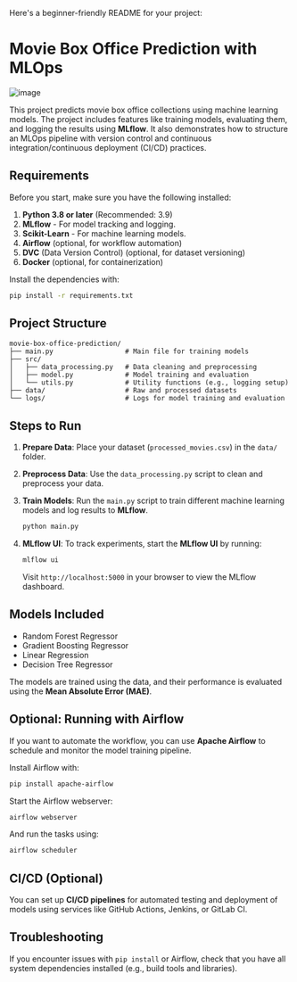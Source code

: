Here's a beginner-friendly README for your project:

# Movie Box Office Prediction with MLOps
![image](https://github.com/user-attachments/assets/5db471ce-091e-48c4-a0ed-9544c65826a5)


This project predicts movie box office collections using machine learning models. The project includes features like training models, evaluating them, and logging the results using **MLflow**. It also demonstrates how to structure an MLOps pipeline with version control and continuous integration/continuous deployment (CI/CD) practices.

## Requirements

Before you start, make sure you have the following installed:

1. **Python 3.8 or later** (Recommended: 3.9)
2. **MLflow** - For model tracking and logging.
3. **Scikit-Learn** - For machine learning models.
4. **Airflow** (optional, for workflow automation)
5. **DVC** (Data Version Control) (optional, for dataset versioning)
6. **Docker** (optional, for containerization)

Install the dependencies with:

```bash
pip install -r requirements.txt
```

## Project Structure

```
movie-box-office-prediction/
├── main.py                  # Main file for training models
├── src/
│   ├── data_processing.py   # Data cleaning and preprocessing
│   ├── model.py             # Model training and evaluation
│   └── utils.py             # Utility functions (e.g., logging setup)
├── data/                    # Raw and processed datasets
└── logs/                    # Logs for model training and evaluation
```

## Steps to Run

1. **Prepare Data**: Place your dataset (`processed_movies.csv`) in the `data/` folder.

2. **Preprocess Data**: Use the `data_processing.py` script to clean and preprocess your data.

3. **Train Models**: Run the `main.py` script to train different machine learning models and log results to **MLflow**.

    ```bash
    python main.py
    ```

4. **MLflow UI**: To track experiments, start the **MLflow UI** by running:

    ```bash
    mlflow ui
    ```

    Visit `http://localhost:5000` in your browser to view the MLflow dashboard.

## Models Included

- Random Forest Regressor
- Gradient Boosting Regressor
- Linear Regression
- Decision Tree Regressor

The models are trained using the data, and their performance is evaluated using the **Mean Absolute Error (MAE)**.

## Optional: Running with Airflow

If you want to automate the workflow, you can use **Apache Airflow** to schedule and monitor the model training pipeline.

Install Airflow with:

```bash
pip install apache-airflow
```

Start the Airflow webserver:

```bash
airflow webserver
```

And run the tasks using:

```bash
airflow scheduler
```

## CI/CD (Optional)

You can set up **CI/CD pipelines** for automated testing and deployment of models using services like GitHub Actions, Jenkins, or GitLab CI.

## Troubleshooting

If you encounter issues with `pip install` or Airflow, check that you have all system dependencies installed (e.g., build tools and libraries).

